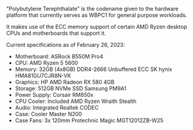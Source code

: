 "Polybutylene Terephthalate" is the codename given to the hardware platform that currently serves as WBPC1 for general purpose workloads.

It makes use of the ECC memory support of certain AMD Ryzen desktop CPUs and motherboards that support it.

Current specifications as of February 26, 2023:
- Motherboard: ASRock B550M Pro4
- CPU: AMD Ryzen 5 5600
- Memory: 32GB (4x8GB) DDR4-2666 Unbuffered ECC SK hynix HMA81GU7CJR8N-VK
- Graphics: HP AMD Radeon RX 580 4GB
- Storage: 512GB NVMe SSD Samsung PM9A1
- Power Supply: Corsair RM850x
- CPU Cooler: Included AMD Ryzen Wraith Stealth
- Audio: Integrated Realtek CODEC
- Case: Cooler Master N200
- Case Fans: 3x 120mm Protechnic Magic MGT12012ZB-W25
